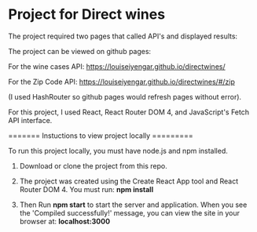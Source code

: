 # Project for Direct wines

The project required two pages that called API's and displayed results:

The project can be viewed on github pages:

For the wine cases API:
https://louiseiyengar.github.io/directwines/

For the Zip Code API:
https://louiseiyengar.github.io/directwines/#/zip

(I used HashRouter so github pages would refresh pages without error).


For this project, I used React, React Router DOM 4, and JavaScript's Fetch API interface.

======= Instuctions to view project locally =========

To run this project locally, you must have node.js and npm installed.

1) Download or clone the project from this repo.

2) The project was created using the Create React App tool and React Router DOM 4.  You must run:
**npm install**

3) Then Run **npm start** to start the server and application. When you see the 'Compiled successfully!' message, you can view the site in your browser at: **localhost:3000** 

